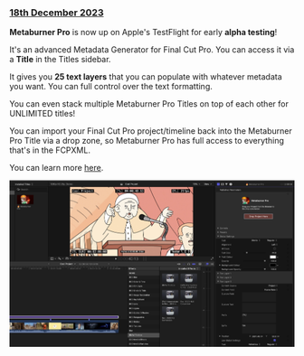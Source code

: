 ### [18th December 2023](/news/20231218)

**Metaburner Pro** is now up on Apple's TestFlight for early **alpha testing**!

It's an advanced Metadata Generator for Final Cut Pro. You can access it via a **Title** in the Titles sidebar.

It gives you **25 text layers** that you can populate with whatever metadata you want. You can full control over the text formatting.

You can even stack multiple Metaburner Pro Titles on top of each other for UNLIMITED titles!

You can import your Final Cut Pro project/timeline back into the Metaburner Pro Title via a drop zone, so Metaburner Pro has full access to everything that's in the FCPXML.

You can learn more [here](https://metaburner.pro).

![](/static/metaburner-pro-screenshot.jpeg)